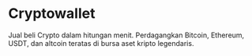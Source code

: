 # Cryptowallet
Jual beli Crypto dalam hitungan menit. Perdagangkan Bitcoin, Ethereum, USDT, dan altcoin teratas di bursa aset kripto legendaris.
